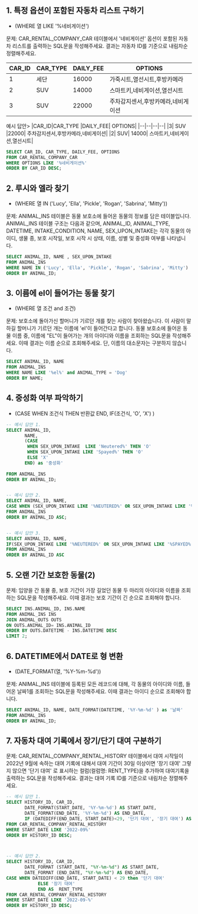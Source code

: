 ## 1. 특정 옵션이 포함된 자동차 리스트 구하기 
- (WHERE 열 LIKE '%네비게이션')

문제: CAR_RENTAL_COMPANY_CAR 테이블에서 '네비게이션' 옵션이 포함된 자동차 리스트를 출력하는 SQL문을 작성해주세요. 결과는 자동차 ID를 기준으로 내림차순 정렬해주세요.


|CAR_ID	|CAR_TYPE	|DAILY_FEE|	OPTIONS|
|--|--|--|--|
|1|	세단|	16000|	가죽시트,열선시트,후방카메라|
|2|	SUV|	14000|	스마트키,네비게이션,열선시트|
|3|	SUV|	22000|	주차감지센서,후방카메라,네비게이션|


예시 답안>
|CAR_ID|CAR_TYPE	|DAILY_FEE|	OPTIONS|
|--|--|--|--|
|3|	SUV	|22000|	주차감지센서,후방카메라,네비게이션|
|2|	SUV|	14000|	스마트키,네비게이션,열선시트|



``` sql
SELECT CAR_ID, CAR_TYPE, DAILY_FEE, OPTIONS
FROM CAR_RENTAL_COMPANY_CAR
WHERE OPTIONS LIKE '%네비게이션%'
ORDER BY CAR_ID DESC;
```

## 2. 루시와 엘라 찾기 
- (WHERE 열 IN ('Lucy', 'Ella', 'Pickle', 'Rogan', 'Sabrina', 'Mitty'))


문제: ANIMAL_INS 테이블은 동물 보호소에 들어온 동물의 정보를 담은 테이블입니다. ANIMAL_INS 테이블 구조는 다음과 같으며, ANIMAL_ID, ANIMAL_TYPE, DATETIME, INTAKE_CONDITION, NAME, SEX_UPON_INTAKE는 각각 동물의 아이디, 생물 종, 보호 시작일, 보호 시작 시 상태, 이름, 성별 및 중성화 여부를 나타냅니다.


``` sql
SELECT ANIMAL_ID, NAME , SEX_UPON_INTAKE
FROM ANIMAL_INS
WHERE NAME IN ('Lucy', 'Ella', 'Pickle', 'Rogan', 'Sabrina', 'Mitty')
ORDER BY ANIMAL_ID;
```


## 3. 이름에 el이 들어가는 동물 찾기 
- (WHERE 열 조건 and 조건)


문제: 보호소에 돌아가신 할머니가 기르던 개를 찾는 사람이 찾아왔습니다. 이 사람이 말하길 할머니가 기르던 개는 이름에 'el'이 들어간다고 합니다. 동물 보호소에 들어온 동물 이름 중, 이름에 "EL"이 들어가는 개의 아이디와 이름을 조회하는 SQL문을 작성해주세요. 이때 결과는 이름 순으로 조회해주세요. 단, 이름의 대소문자는 구분하지 않습니다.


``` sql
SELECT ANIMAL_ID, NAME
FROM ANIMAL_INS
WHERE NAME LIKE '%el%' and ANIMAL_TYPE = 'Dog'
ORDER BY NAME;
```

## 4. 중성화 여부 파악하기 
- (CASE WHEN 조건식 THEN 반환값 END, IF(조건식, 'O', 'X') )
  

``` sql
-- 예시 답안 1.
SELECT ANIMAL_ID,
       NAME,
       (CASE 
        WHEN SEX_UPON_INTAKE  LIKE 'Neutered%' THEN 'O'
        WHEN SEX_UPON_INTAKE LIKE 'Spayed%' THEN 'O'
        ELSE 'X' 
       END) as '중성화'
       
FROM ANIMAL_INS
ORDER BY ANIMAL_ID;


-- 예시 답안 2.
SELECT ANIMAL_ID, NAME,
CASE WHEN (SEX_UPON_INTAKE LIKE '%NEUTERED%' OR SEX_UPON_INTAKE LIKE '%SPAYED%') THEN 'O' ELSE 'X' END AS '중성화'
FROM ANIMAL_INS
ORDER BY ANIMAL_ID ASC;


-- 예시 답안 3.
SELECT ANIMAL_ID, NAME,
IF(SEX_UPON_INTAKE LIKE '%NEUTERED%' OR SEX_UPON_INTAKE LIKE '%SPAYED%','O','X') AS '중성화'
FROM ANIMAL_INS
ORDER BY ANIMAL_ID ASC

```

## 5. 오랜 기간 보호한 동물(2)

문제: 입양을 간 동물 중, 보호 기간이 가장 길었던 동물 두 마리의 아이디와 이름을 조회하는 SQL문을 작성해주세요. 이때 결과는 보호 기간이 긴 순으로 조회해야 합니다.

``` sql
SELECT INS.ANIMAL_ID, INS.NAME
FROM ANIMAL_INS INS
JOIN ANIMAL_OUTS OUTS
ON OUTS.ANIMAL_ID= INS.ANIMAL_ID
ORDER BY OUTS.DATETIME - INS.DATETIME DESC
LIMIT 2;
```

## 6. DATETIME에서 DATE로 형 변환 
- (DATE_FORMAT(열, '%Y-%m-%d'))


문제: ANIMAL_INS 테이블에 등록된 모든 레코드에 대해, 각 동물의 아이디와 이름, 들어온 날짜1를 조회하는 SQL문을 작성해주세요. 이때 결과는 아이디 순으로 조회해야 합니다.

``` sql
SELECT ANIMAL_ID, NAME, DATE_FORMAT(DATETIME, '%Y-%m-%d' ) as '날짜'
FROM ANIMAL_INS
ORDER BY ANIMAL_ID;
```

## 7. 자동차 대여 기록에서 장기/단기 대여 구분하기

문제: CAR_RENTAL_COMPANY_RENTAL_HISTORY 테이블에서 대여 시작일이 2022년 9월에 속하는 대여 기록에 대해서 대여 기간이 30일 이상이면 '장기 대여' 그렇지 않으면 '단기 대여' 로 표시하는 컬럼(컬럼명: RENT_TYPE)을 추가하여 대여기록을 출력하는 SQL문을 작성해주세요. 결과는 대여 기록 ID를 기준으로 내림차순 정렬해주세요.

``` sql
-- 예시 답안 1. 
SELECT HISTORY_ID, CAR_ID, 
       DATE_FORMAT(START_DATE, '%Y-%m-%d') AS START_DATE, 
       DATE_FORMAT(END_DATE, '%Y-%m-%d') AS END_DATE,
       IF (DATEDIFF(END_DATE, START_DATE)<29, '단기 대여', '장기 대여') AS RENT_TYPE -- 근데 왜...조건이 <29 인가... <30 이어야 하지 않나?
FROM CAR_RENTAL_COMPANY_RENTAL_HISTORY
WHERE START_DATE LIKE '2022-09%'
ORDER BY HISTORY_ID DESC;



-- 예시 답안 2.
SELECT HISTORY_ID, CAR_ID, 
	   DATE_FORMAT (START_DATE, "%Y-%m-%d") AS START_DATE, 
	   DATE_FORMAT (END_DATE, "%Y-%m-%d") AS END_DATE,
CASE WHEN DATEDIFF(END_DATE, START_DATE) < 29 then '단기 대여' 
            ELSE '장기 대여' 
            END AS  RENT_TYPE
FROM CAR_RENTAL_COMPANY_RENTAL_HISTORY
WHERE START_DATE LIKE '2022-09-%'
ORDER BY HISTORY_ID DESC;
```
